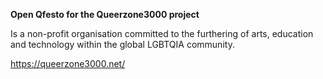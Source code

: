 **Open Qfesto for the Queerzone3000 project**

Is a non-profit organisation committed to the furthering of arts, education and technology within the global LGBTQIA community. 


https://queerzone3000.net/
